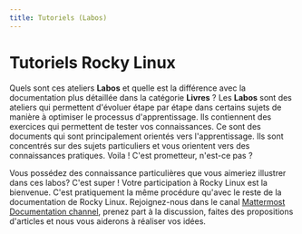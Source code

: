 ```yaml
---
title: Tutoriels (Labos)
---
```


# Tutoriels Rocky Linux

Quels sont ces ateliers **Labos** et quelle est la différence avec la documentation plus détaillée dans la catégorie **Livres** ? Les **Labos** sont des ateliers qui permettent d'évoluer étape par étape dans certains sujets de manière à optimiser le processus d'apprentissage. Ils contiennent des exercices qui permettent de tester vos connaissances. Ce sont des documents qui sont principalement orientés vers l'apprentissage. Ils sont concentrés sur des sujets particuliers et vous orientent vers des connaissances pratiques. Voila ! C'est prometteur, n'est-ce pas ?

Vous possédez des connaissance particulières que vous aimeriez illustrer dans ces labos? C'est super ! Votre participation à Rocky Linux est la bienvenue. C'est pratiquement la même procédure qu'avec le reste de la documentation de Rocky Linux. Rejoignez-nous dans le canal [Mattermost Documentation channel](https://chat.rockylinux.org/rocky-linux/channels/documentation), prenez part à la discussion, faites des propositions d'articles et nous vous aiderons à réaliser vos idées. 
